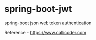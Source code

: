 # spring-boot-jwt
spring-boot json web token authentication

Reference - <a href="https://www.callicoder.com">https://www.callicoder.com</a>
